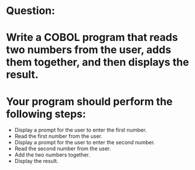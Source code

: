 # Question:
# Write a COBOL program that reads two numbers from the user, adds them together, and then displays the result.

# Your program should perform the following steps:

* Display a prompt for the user to enter the first number.
* Read the first number from the user.
* Display a prompt for the user to enter the second number.
* Read the second number from the user.
* Add the two numbers together.
* Display the result.

